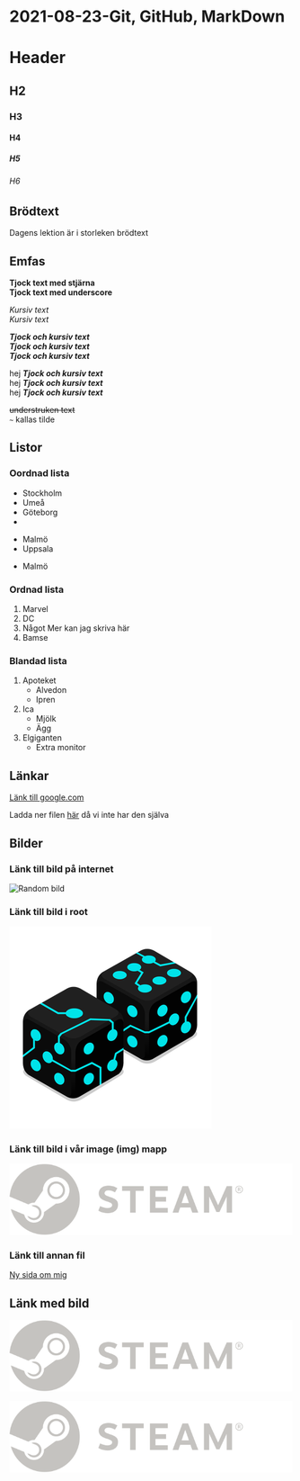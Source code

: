 # 2021-08-23-Git, GitHub, MarkDown

# Header
## H2  
### H3  
#### H4  
##### H5  
###### H6  

## Brödtext

Dagens lektion är i storleken brödtext

## Emfas

**Tjock text med stjärna**  
__Tjock text med underscore__

*Kursiv text*  
_Kursiv text_

_**Tjock och kursiv text**_  
__*Tjock och kursiv text*__  
*__Tjock och kursiv text__*

hej _**Tjock och kursiv text**_  
hej __*Tjock och kursiv text*__  
hej *__Tjock och kursiv text__*

~~understruken text~~  
`~`  kallas tilde  

## Listor

### Oordnad lista

- Stockholm
- Umeå
- Göteborg
- 
+ Malmö
+ Uppsala
  
* Malmö

### Ordnad lista

1. Marvel
2. DC
3. Något
   Mer
   kan
   jag
   skriva
   här
4. Bamse

### Blandad lista

1. Apoteket
   - Alvedon
   - Ipren
2. Ica
   - Mjölk
   - Ägg
3. Elgiganten
   - Extra monitor

## Länkar

[Länk till google.com](https://www.google.com)

Ladda ner filen [här][1] då vi inte har den själva

[1]: https://google.com

## Bilder

### Länk till bild på internet

![Random bild](https://miro.medium.com/max/1400/1*t_G1kZwKv0p2arQCgYG7IQ.gif)

### Länk till bild i root

![Tärningar](360fx360f.png)

### Länk till bild i vår image (img) mapp

![Steam logo](img/logo_steam.svg)

### Länk till annan fil

[Ny sida om mig](om_mig.md)

## Länk med bild

[![Steam logo](img/logo_steam.svg)](https://www.google.com)

[![Steam logo](img/logo_steam.svg)][1]